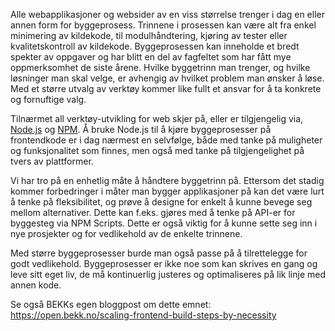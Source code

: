 Alle webapplikasjoner og websider av en viss størrelse trenger i dag en eller annen form for byggeprosess. Trinnene i prosessen kan være alt fra enkel minimering av kildekode, til modulhåndtering, kjøring av tester eller kvalitetskontroll av kildekode. Byggeprosessen kan inneholde et bredt spekter av oppgaver og har blitt en del av fagfeltet som har fått mye oppmerksomhet de siste årene. Hvilke byggetrinn man trenger, og hvilke løsninger man skal velge, er avhengig av hvilket problem man ønsker å løse. Med et større utvalg av verktøy kommer like fullt et ansvar for å ta konkrete og fornuftige valg.

Tilnærmet all verktøy-utvikling for web skjer på, eller er tilgjengelig via, [Node.js](https://radar.bekk.no/tech2017/arkitektur-og-plattform/nodejs) og [NPM](https://www.npmjs.com/). Å bruke Node.js til å kjøre byggeprosesser på frontendkode er i dag nærmest en selvfølge, både med tanke på muligheter og funksjonalitet som finnes, men også med tanke på tilgjengelighet på tvers av plattformer.

Vi har tro på en enhetlig måte å håndtere byggetrinn på. Ettersom det stadig kommer forbedringer i måter man bygger applikasjoner på kan det være lurt å tenke på fleksibilitet, og prøve å designe for enkelt å kunne bevege seg mellom alternativer. Dette kan f.eks. gjøres med å tenke på API-er for byggesteg via NPM Scripts. Dette er også viktig for å kunne sette seg inn i nye prosjekter og for vedlikehold av de enkelte trinnene. 

Med større byggeprosesser burde man også passe på å tilrettelegge for godt vedlikehold. Byggeprosesser er ikke noe som kan skrives en gang og leve sitt eget liv, de må kontinuerlig justeres og optimaliseres på lik linje med annen kode. 

Se også BEKKs egen bloggpost om dette emnet: https://open.bekk.no/scaling-frontend-build-steps-by-necessity